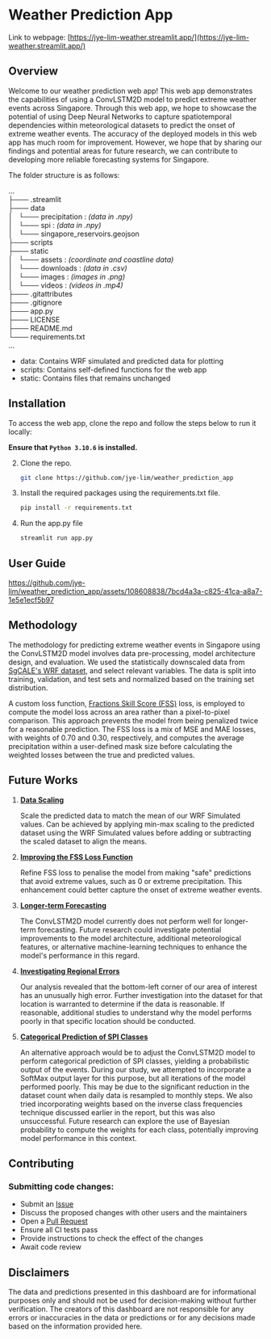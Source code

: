 # **Weather Prediction App**

Link to webpage:
[https://jye-lim-weather.streamlit.app/](https://jye-lim-weather.streamlit.app/)

## **Overview**

<p>
    Welcome to our weather prediction web app! This web app demonstrates the capabilities of using a ConvLSTM2D model to predict extreme weather events across Singapore. Through this web app, we hope to showcase the potential of using Deep Neural Networks to capture spatiotemporal dependencies within meteorological datasets to predict the onset of extreme weather events. The accuracy of the deployed models in this web app has much room for improvement. However, we hope that by sharing our findings and potential areas for future research, we can contribute to developing more reliable forecasting systems for Singapore.
</P>
<p>
    The folder structure is as follows:
</p>
<p>
    ...</br>
    ├─── .streamlit</br>
    ├─── data</br>
    │&nbsp;&nbsp;&nbsp;└─── precipitation : <i>(data in .npy)</i></br>
    │&nbsp;&nbsp;&nbsp;└─── spi : <i>(data in .npy)</i></br>
    │&nbsp;&nbsp;&nbsp;└─── singapore_reservoirs.geojson</br>
    ├─── scripts</br>
    ├─── static</br>
    │&nbsp;&nbsp;&nbsp;└─── assets : <i>(coordinate and coastline data)</i></br>
    │&nbsp;&nbsp;&nbsp;└─── downloads : <i>(data in .csv)</i></br>
    │&nbsp;&nbsp;&nbsp;└─── images : <i>(images in .png)</i></br>
    │&nbsp;&nbsp;&nbsp;└─── videos : <i>(videos in .mp4)</i></br>
    ├─── .gitattributes</br>
    ├─── .gitignore</br>
    ├─── app.py</br>
    ├─── LICENSE</br>
    ├─── README.md</br>
    └─── requirements.txt</br>
    ...
</p>
<ul>
    <li>data: Contains WRF simulated and predicted data for plotting</li>
    <li>scripts: Contains self-defined functions for the web app</li>
    <li>static: Contains files that remains unchanged</li>
</ul>

## **Installation**

To access the web app, clone the repo and follow the steps below to run it locally:

**Ensure that `Python 3.10.6` is installed.**

2. Clone the repo.

    ```bash
    git clone https://github.com/jye-lim/weather_prediction_app
    ```

3. Install the required packages using the requirements.txt file.

    ```bash
    pip install -r requirements.txt
    ```

4. Run the app.py file

    ```bash
    streamlit run app.py
    ```

## **User Guide**

https://github.com/jye-lim/weather_prediction_app/assets/108608838/7bcd4a3a-c825-41ca-a8a7-1e5e1ecf5b97

## **Methodology**

<p>
    The methodology for predicting extreme weather events in Singapore using the ConvLSTM2D model involves data pre-processing, model architecture design, and evaluation. We used the statistically downscaled data from <a href="https://sgcale.github.io/research/climate-downscaling/">SgCALE's WRF dataset</a>, and select relevant variables. The data is split into training, validation, and test sets and normalized based on the training set distribution.
</p>
<p>
    A custom loss function, <a href = "https://doi.org/10.48550/arXiv.2106.09757">Fractions Skill Score (FSS)</a> loss, is employed to compute the model loss across an area rather than a pixel-to-pixel comparison. This approach prevents the model from being penalized twice for a reasonable prediction. The FSS loss is a mix of MSE and MAE losses, with weights of 0.70 and 0.30, respectively, and computes the average precipitation within a user-defined mask size before calculating the weighted losses between the true and predicted values.
</p>

## **Future Works**

<ol>
    <li>
        <u><b>Data Scaling</b></u>
        <p>
            Scale the predicted data to match the mean of our WRF Simulated values. Can be achieved by applying min-max scaling to the predicted dataset using the WRF Simulated values before adding or subtracting the scaled dataset to align the means.
        </p>
    </li>
    <li>
        <u><b>Improving the FSS Loss Function</b></u>
        <p>
            Refine FSS loss to penalise the model from making "safe" predictions that avoid extreme values, such as 0 or extreme precipitation. This enhancement could better capture the onset of extreme weather events.
        </p>
    </li>
    <li>
        <u><b>Longer-term Forecasting</b></u>
        <p>
            The ConvLSTM2D model currently does not perform well for longer-term forecasting. Future research could investigate potential improvements to the model architecture, additional meteorological features, or alternative machine-learning techniques to enhance the model's performance in this regard.
        </p>
    </li>
    <li>
        <u><b>Investigating Regional Errors</b></u>
        <p>
            Our analysis revealed that the bottom-left corner of our area of interest has an unusually high error. Further investigation into the dataset for that location is warranted to determine if the data is reasonable. If reasonable, additional studies to understand why the model performs poorly in that specific location should be conducted.
        </p>
    </li>
    <li>
        <u><b>Categorical Prediction of SPI Classes</b></u>
        <p>
            An alternative approach would be to adjust the ConvLSTM2D model to perform categorical prediction of SPI classes, yielding a probabilistic output of the events. During our study, we attempted to incorporate a SoftMax output layer for this purpose, but all iterations of the model performed poorly. This may be due to the significant reduction in the dataset count when daily data is resampled to monthly steps. We also tried incorporating weights based on the inverse class frequencies technique discussed earlier in the report, but this was also unsuccessful. Future research can explore the use of Bayesian probability to compute the weights for each class, potentially improving model performance in this context.
        </p>
    </li>
</ol>

## **Contributing**

### Submitting code changes:

- Submit an [Issue](https://github.com/jye-lim/weather_prediction_app/issues)
- Discuss the proposed changes with other users and the maintainers
- Open a [Pull Request](https://github.com/jye-lim/weather_prediction_app/pulls)
- Ensure all CI tests pass
- Provide instructions to check the effect of the changes
- Await code review

## **Disclaimers**

<p>
    The data and predictions presented in this dashboard are for informational purposes only and should not be used for decision-making without further verification. The creators of this dashboard are not responsible for any errors or inaccuracies in the data or predictions or for any decisions made based on the information provided here.
</p>
